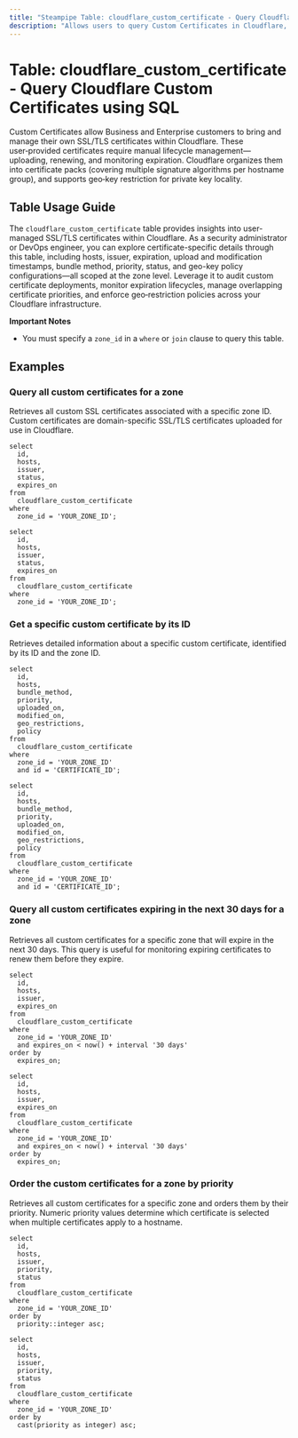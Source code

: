 ```yaml
---
title: "Steampipe Table: cloudflare_custom_certificate - Query Cloudflare Custom Certificates using SQL"
description: "Allows users to query Custom Certificates in Cloudflare, offering visibility into user-managed SSL/TLS certificates for Business and Enterprise plans, covering details such as hosts, issuer, expiration, upload and modification timestamps, bundle method, priority, status, and geo-key policies at the zone level."
---
```


# Table: cloudflare_custom_certificate - Query Cloudflare Custom Certificates using SQL

Custom Certificates allow Business and Enterprise customers to bring and manage their own SSL/TLS certificates within Cloudflare. These user‑provided certificates require manual lifecycle management—uploading, renewing, and monitoring expiration. Cloudflare organizes them into certificate packs (covering multiple signature algorithms per hostname group), and supports geo‑key restriction for private key locality.

## Table Usage Guide

The `cloudflare_custom_certificate` table provides insights into user-managed SSL/TLS certificates within Cloudflare. As a security administrator or DevOps engineer, you can explore certificate-specific details through this table, including hosts, issuer, expiration, upload and modification timestamps, bundle method, priority, status, and geo-key policy configurations—all scoped at the zone level. Leverage it to audit custom certificate deployments, monitor expiration lifecycles, manage overlapping certificate priorities, and enforce geo‑restriction policies across your Cloudflare infrastructure.

**Important Notes**
- You must specify a `zone_id` in a `where` or `join` clause to query this table.

## Examples

### Query all custom certificates for a zone
Retrieves all custom SSL certificates associated with a specific zone ID. Custom certificates are domain-specific SSL/TLS certificates uploaded for use in Cloudflare.

```sql+postgres
select
  id,
  hosts,
  issuer,
  status,
  expires_on
from
  cloudflare_custom_certificate
where
  zone_id = 'YOUR_ZONE_ID';
```

```sql+sqlite
select
  id,
  hosts,
  issuer,
  status,
  expires_on
from
  cloudflare_custom_certificate
where
  zone_id = 'YOUR_ZONE_ID';
```

### Get a specific custom certificate by its ID
Retrieves detailed information about a specific custom certificate, identified by its ID and the zone ID.

```sql+postgres
select
  id,
  hosts,
  bundle_method,
  priority,
  uploaded_on,
  modified_on,
  geo_restrictions,
  policy
from
  cloudflare_custom_certificate
where
  zone_id = 'YOUR_ZONE_ID'
  and id = 'CERTIFICATE_ID';
```

```sql+sqlite
select
  id,
  hosts,
  bundle_method,
  priority,
  uploaded_on,
  modified_on,
  geo_restrictions,
  policy
from
  cloudflare_custom_certificate
where
  zone_id = 'YOUR_ZONE_ID'
  and id = 'CERTIFICATE_ID';
```

### Query all custom certificates expiring in the next 30 days for a zone
Retrieves all custom certificates for a specific zone that will expire in the next 30 days. This query is useful for monitoring expiring certificates to renew them before they expire.

```sql+postgres
select
  id,
  hosts,
  issuer,
  expires_on
from
  cloudflare_custom_certificate
where
  zone_id = 'YOUR_ZONE_ID'
  and expires_on < now() + interval '30 days'
order by
  expires_on;
```

```sql+sqlite
select
  id,
  hosts,
  issuer,
  expires_on
from
  cloudflare_custom_certificate
where
  zone_id = 'YOUR_ZONE_ID'
  and expires_on < now() + interval '30 days'
order by
  expires_on;
```

### Order the custom certificates for a zone by priority
Retrieves all custom certificates for a specific zone and orders them by their priority. Numeric priority values determine which certificate is selected when multiple certificates apply to a hostname.

```sql+postgres
select
  id,
  hosts,
  issuer,
  priority,
  status
from
  cloudflare_custom_certificate
where
  zone_id = 'YOUR_ZONE_ID'
order by
  priority::integer asc;
```

```sql+sqlite
select
  id,
  hosts,
  issuer,
  priority,
  status
from
  cloudflare_custom_certificate
where
  zone_id = 'YOUR_ZONE_ID'
order by
  cast(priority as integer) asc;
```